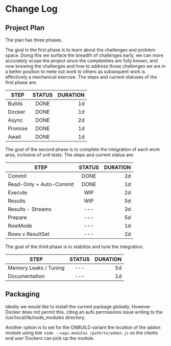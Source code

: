# Change Log

## Project Plan

The plan has three phases.

The goal in the first phase is to learn about the challenges and problem space.
Doing this we surface the breadth of challenges early, we can more accurately
scope the project since the complexities are fully known, and now knowing the
challenges and how to address those challenges we are in a better position to
mete out work to others as subsequent work is effectively a mechanical exercise.
The steps and current statuses of the first phase are:

|   STEP  |   STATUS  |  DURATION |
|---------|:-------------:|------:|
| Builds  | DONE | 1d |
| Docker  | DONE | 1d |
| Async   | DONE | 2d |
| Promise | DONE | 1d |
| Await   | DONE | 1d |

The goal of the second phase is to complete the integration of each work area,
inclusive of unit tests. The steps and current status are:

|   STEP  |   STATUS  |  DURATION |
|---------|:-------------:|------:|
| Commit        | DONE | 2d |
| Read-Only + Auto-Commit        | DONE | 1d |
| Execute       | WIP | 2d |
| Results       | WIP | 5d |
| Results - Streams       | --- | 3d |
| Prepare       | --- | 5d |
| RowMode       | --- | 1d |
| Rows v ResultSet | --- | 2d |

The goal of the third phase is to stabilize and tune the integration.

|   STEP  |   STATUS  |  DURATION |
|---------|:-------------:|------:|
| Memory Leaks / Tuning  | --- | 5d |
| Documentation | --- | 1d |

## Packaging

Ideally we would like to install the current package globally. However
Docker does not permit this, citing an aufs permissions issue writing
to the /usr/local/lib/node_modules directory.

Another option is to set for the ONBUILD variant the location of the
addon module using `RUN node --napi-modules /path/to/addon.js` so the
clients end user Dockers can pick up the module.
